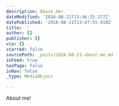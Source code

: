 ```yaml
---
description: About me!
dateModified: '2016-08-21T13:46:25.377Z'
datePublished: '2016-08-21T13:47:55.910Z'
title: ''
author: []
publisher: {}
via: {}
starred: false
sourcePath: _posts/2016-08-21-about-me.md
inFeed: true
hasPage: false
inNav: false
_type: MediaObject

---
```

About me!